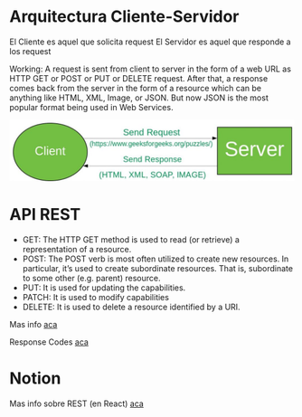 # Arquitectura Cliente-Servidor

El Cliente es aquel que solicita request
El Servidor es aquel que responde a los request

Working: A request is sent from client to server in the form of a web URL as HTTP GET or POST or PUT or DELETE request. After that, a response comes back from the server in the form of a resource which can be anything like HTML, XML, Image, or JSON. But now JSON is the most popular format being used in Web Services. 

![Cliente-Servidor](image.png)

# API REST

- GET: The HTTP GET method is used to read (or retrieve) a representation of a resource. 
- POST: The POST verb is most often utilized to create new resources. In particular, it’s used to create subordinate resources. That is, subordinate to some other (e.g. parent) resource.
- PUT: It is used for updating the capabilities.
- PATCH: It is used to modify capabilities
- DELETE: It is used to delete a resource identified by a URI. 

Mas info [aca](https://www.geeksforgeeks.org/rest-api-introduction/) 

Response Codes [aca](https://httpstatusdogs.com/)

# Notion
Mas info sobre REST (en React) [aca](https://mis-notas.notion.site/REST-6fcee850bc4640148cdb148f85fe7936?pvs=4)